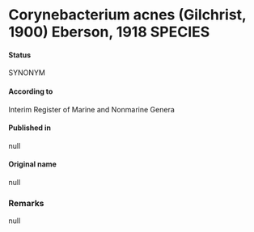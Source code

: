 # Corynebacterium acnes (Gilchrist, 1900) Eberson, 1918 SPECIES

#### Status
SYNONYM

#### According to
Interim Register of Marine and Nonmarine Genera

#### Published in
null

#### Original name
null

### Remarks
null